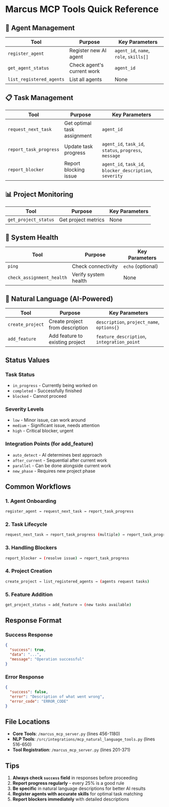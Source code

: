 # Marcus MCP Tools Quick Reference

## 🤖 Agent Management

| Tool | Purpose | Key Parameters |
|------|---------|----------------|
| `register_agent` | Register new AI agent | `agent_id`, `name`, `role`, `skills[]` |
| `get_agent_status` | Check agent's current work | `agent_id` |
| `list_registered_agents` | List all agents | None |

## 📋 Task Management

| Tool | Purpose | Key Parameters |
|------|---------|----------------|
| `request_next_task` | Get optimal task assignment | `agent_id` |
| `report_task_progress` | Update task progress | `agent_id`, `task_id`, `status`, `progress`, `message` |
| `report_blocker` | Report blocking issue | `agent_id`, `task_id`, `blocker_description`, `severity` |

## 📊 Project Monitoring

| Tool | Purpose | Key Parameters |
|------|---------|----------------|
| `get_project_status` | Get project metrics | None |

## 🏥 System Health

| Tool | Purpose | Key Parameters |
|------|---------|----------------|
| `ping` | Check connectivity | `echo` (optional) |
| `check_assignment_health` | Verify system health | None |

## 🧠 Natural Language (AI-Powered)

| Tool | Purpose | Key Parameters |
|------|---------|----------------|
| `create_project` | Create project from description | `description`, `project_name`, `options{}` |
| `add_feature` | Add feature to existing project | `feature_description`, `integration_point` |

## Status Values

### Task Status
- `in_progress` - Currently being worked on
- `completed` - Successfully finished
- `blocked` - Cannot proceed

### Severity Levels
- `low` - Minor issue, can work around
- `medium` - Significant issue, needs attention
- `high` - Critical blocker, urgent

### Integration Points (for add_feature)
- `auto_detect` - AI determines best approach
- `after_current` - Sequential after current work
- `parallel` - Can be done alongside current work
- `new_phase` - Requires new project phase

## Common Workflows

### 1. Agent Onboarding
```bash
register_agent → request_next_task → report_task_progress
```

### 2. Task Lifecycle
```bash
request_next_task → report_task_progress (multiple) → report_task_progress(completed)
```

### 3. Handling Blockers
```bash
report_blocker → (resolve issue) → report_task_progress
```

### 4. Project Creation
```bash
create_project → list_registered_agents → (agents request tasks)
```

### 5. Feature Addition
```bash
get_project_status → add_feature → (new tasks available)
```

## Response Format

### Success Response
```json
{
  "success": true,
  "data": "...",
  "message": "Operation successful"
}
```

### Error Response
```json
{
  "success": false,
  "error": "Description of what went wrong",
  "error_code": "ERROR_CODE"
}
```

## File Locations

- **Core Tools**: `/marcus_mcp_server.py` (lines 456-1180)
- **NLP Tools**: `/src/integrations/mcp_natural_language_tools.py` (lines 516-650)
- **Tool Registration**: `/marcus_mcp_server.py` (lines 201-371)

## Tips

1. **Always check `success` field** in responses before proceeding
2. **Report progress regularly** - every 25% is a good rule
3. **Be specific** in natural language descriptions for better AI results
4. **Register agents with accurate skills** for optimal task matching
5. **Report blockers immediately** with detailed descriptions